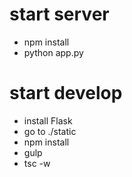 # start server

-   npm install
-   python app.py

# start develop
-   install Flask
-   go to ./static
-   npm install
-   gulp
-   tsc -w

